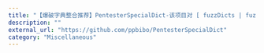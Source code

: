 ```yaml
---
title: "【爆破字典整合推荐】PentesterSpecialDict-该项目对 [ fuzzDicts | fuzzdb | Dict ] 等其他网上字典开源项目进行整合精简化和去重处理"
description: ""
external_url: "https://github.com/ppbibo/PentesterSpecialDict"
category: "Miscellaneous"
---
```


